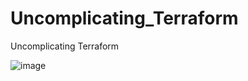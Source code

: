 # Uncomplicating_Terraform
Uncomplicating Terraform

![image](https://github.com/KubeCraftsMan/UncomplicatingTerraform/assets/165283951/f2535ce9-e895-476a-84e8-85f52817b899)
